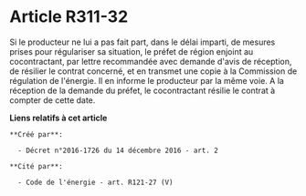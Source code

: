 # Article R311-32

Si le producteur ne lui a pas fait part, dans le délai imparti, de mesures prises pour régulariser sa situation, le préfet de
région enjoint au cocontractant, par lettre recommandée avec demande d'avis de réception, de résilier le contrat concerné, et
en transmet une copie à la Commission de régulation de l'énergie. Il en informe le producteur par la même voie. A la
réception de la demande du préfet, le cocontractant résilie le contrat à compter de cette date.

**Liens relatifs à cet article**

	**Créé par**:

	  - Décret n°2016-1726 du 14 décembre 2016 - art. 2

	**Cité par**:

	  - Code de l'énergie - art. R121-27 (V)
